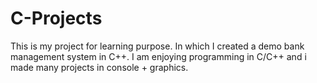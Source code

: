 # C-Projects
This is my project for learning purpose. In which I created a demo bank management system in C++. 
I am enjoying programming in C/C++ and i made many projects in console + graphics.
